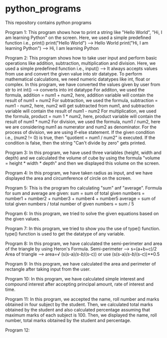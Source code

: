 # python_programs
This repository contains python programs

Program 1: This program shows how to print a string like "Hello World", "Hi, I am learning Python" on the screen.
Here, we used a simple predefined function i.e., print() 
print("Hello World") --> Hello World
print("Hi, I am learning Python") --> Hi, I am learning Python

Program 2: This program shows how to take user input and perform basic operations like addition, subtraction, multiplication and division.
Here, we used a simple predefined function i.e., input() --> It always accepts values from use and convert the given value into str datatype.
To perform mathematical calculations, we need numeric datatypes like int, float or complex.
In this program, we have converted the values given by user from str to int
int() --> converts into int datatype
For additon, we used the formula, addition = num1 + num2, here, addition variable will contain the result of num1 + num2
For subtraction, we used the formula, subtraction = num1 - num2, here, num2 will get subtracted from num1, and subtraction variable will contain the result of num1 - num2
For multiplication, we used the formula, product = num 1 * num2, here, product variable will contain the result of num1 * num2
For division, we used the formula, num1 / num2, here we are considering num1 as numerator and num2 as denominator. For the process of division, we are using if-else statement. If the given condition i.e., (num2 != 0) is true, then "quotient = num1 / num2" is executed. If the condition is false, then the string "Can't divide by zero" gets printed.

Program 3: In this program, we have used three variables (height, width and depth) and we calculated the volume of cube by using the formula "volume = height * width * depth" and then we displayed this volume on the screen.

Program 4: In this program, we have taken radius as input, and we have displayed the area and circumference of circle on the screen.

Program 5: This is the program fro calculating "sum" anf "average".
Formula for sum and average are given: 
sum = sum of total given numbers = number1 + number2 + number3 + number4 + number5
average = sum of total given numbers / total number of given numbers = sum / 5

Program 6: In this program, we tried to solve the given equations based on the given values.

Program 7: In this program, we tried to show you the use of type() function. type() function is used to get the datatype of any variable.

Program 8: In this program, we have calculated the semi-perimeter and area of the triangle by using Heron's Formula.
Semi-perimeter --> s=(a+b+c)/2
Area of triangle -->  area=√ (s(s-a)*(s-b)*(s-c)) or use (s(s-a)*(s-b)*(s-c))**0.5

Program 9: In this program, we have calculated the area and perimeter of rectangle after taking input from the user.

Program 10: In this program, we have calculated simple interest and compound interest after accepting principal amount, rate of interest and time.

Program 11: In this program, we accepted the name, roll number and marks obtained in four subject by the student. Then, we calculated total marks obtained by the student and also calculated percentage assuming that maximum marks of each subject is 100. Then, we displayed the name, roll number, total marks obtained by the student and percentage.

Program 12: 
